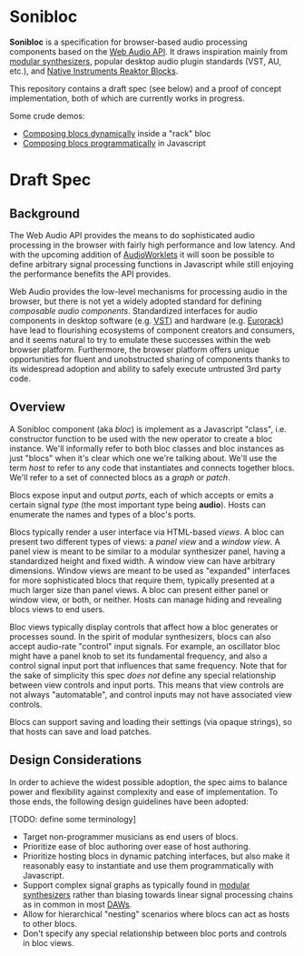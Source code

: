 # Sonibloc

**Sonibloc** is a specification for browser-based audio processing components based on the [Web Audio API](https://webaudio.github.io/web-audio-api/). It draws inspiration mainly from [modular synthesizers](https://en.wikipedia.org/wiki/Modular_synthesizer), popular desktop audio plugin standards (VST, AU, etc.), and [Native Instruments Reaktor Blocks](https://www.native-instruments.com/en/products/komplete/synths/reaktor-6/blocks/).

This repository contains a draft spec (see below) and a proof of concept implementation, both of which are currently works in progress.

Some crude demos:
* [Composing blocs dynamically](https://rsimmons.github.io/sonibloc-prototype2/rack.html) inside a "rack" bloc
* [Composing blocs programmatically](https://rsimmons.github.io/sonibloc-prototype2/programmatic.html) in Javascript

# Draft Spec

## Background

The Web Audio API provides the means to do sophisticated audio processing in the browser with fairly high performance and low latency. And with the upcoming addition of [AudioWorklets](https://webaudio.github.io/web-audio-api/#AudioWorklet) it will soon be possible to define arbitrary signal processing functions in Javascript while still enjoying the performance benefits the API provides.

Web Audio provides the low-level mechanisms for processing audio in the browser, but there is not yet a widely adopted standard for defining *composable audio components*. Standardized interfaces for audio components in desktop software (e.g. [VST](https://en.wikipedia.org/wiki/Virtual_Studio_Technology)) and hardware (e.g. [Eurorack](https://en.wikipedia.org/wiki/Doepfer_A-100)) have lead to flourishing ecosystems of component creators and consumers, and it seems natural to try to emulate these successes within the web browser platform. Furthermore, the browser platform offers unique opportunities for fluent and unobstructed sharing of components thanks to its widespread adoption and ability to safely execute untrusted 3rd party code.

## Overview

A Sonibloc component (aka *bloc*) is implement as a Javascript "class", i.e. constructor function to be used with the new operator to create a bloc instance. We'll informally refer to both bloc classes and bloc instances as just "blocs" when it's clear which one we're talking about. We'll use the term *host* to refer to any code that instantiates and connects together blocs. We'll refer to a set of connected blocs as a *graph* or *patch*.

Blocs expose input and output *ports*, each of which accepts or emits a certain signal *type* (the most important type being **audio**). Hosts can enumerate the names and types of a bloc's ports.

Blocs typically render a user interface via HTML-based *views*. A bloc can present two different types of views: a *panel view* and a *window view*. A panel view is meant to be similar to a modular synthesizer panel, having a standardized height and fixed width. A window view can have arbitrary dimensions. Window views are meant to be used as "expanded" interfaces for more sophisticated blocs that require them, typically presented at a much larger size than panel views. A bloc can present either panel or window view, or both, or neither. Hosts can manage hiding and revealing blocs views to end users.

Bloc views typically display controls that affect how a bloc generates or processes sound. In the spirit of modular synthesizers, blocs can also accept audio-rate "control" input signals. For example, an oscillator bloc might have a panel knob to set its fundamental frequency, and also a control signal input port that influences that same frequency. Note that for the sake of simplicity this spec *does not* define any special relationship between view controls and input ports. This means that view controls are not always "automatable", and control inputs may not have associated view controls.

Blocs can support saving and loading their settings (via opaque strings), so that hosts can save and load patches.

## Design Considerations

In order to achieve the widest possible adoption, the spec aims to balance power and flexibility against complexity and ease of implementation. To those ends, the following design guidelines have been adopted:

[TODO: define some terminology]
* Target non-programmer musicians as end users of blocs.
* Prioritize ease of bloc authoring over ease of host authoring.
* Prioritize hosting blocs in dynamic patching interfaces, but also make it reasonably easy to instantiate and use them programmatically with Javascript.
* Support complex signal graphs as typically found in [modular synthesizers](https://en.wikipedia.org/wiki/Modular_synthesizer) rather than biasing towards linear signal processing chains as in common in most [DAWs](https://en.wikipedia.org/wiki/Digital_audio_workstation).
* Allow for hierarchical "nesting" scenarios where blocs can act as hosts to other blocs.
* Don't specify any special relationship between bloc ports and controls in bloc views.
